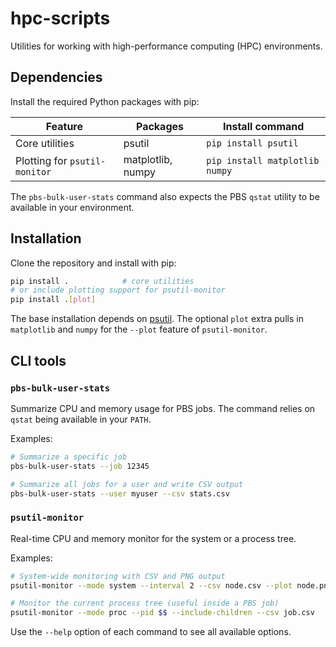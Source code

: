 # hpc-scripts

Utilities for working with high-performance computing (HPC) environments.

## Dependencies

Install the required Python packages with pip:

| Feature | Packages | Install command |
| ------- | -------- | ---------------- |
| Core utilities | psutil | `pip install psutil` |
| Plotting for `psutil-monitor` | matplotlib, numpy | `pip install matplotlib numpy` |

The `pbs-bulk-user-stats` command also expects the PBS `qstat` utility to be
available in your environment.

## Installation

Clone the repository and install with pip:

```bash
pip install .            # core utilities
# or include plotting support for psutil-monitor
pip install .[plot]
```

The base installation depends on [psutil](https://pypi.org/project/psutil/).
The optional `plot` extra pulls in `matplotlib` and `numpy` for the `--plot`
feature of `psutil-monitor`.

## CLI tools

### `pbs-bulk-user-stats`

Summarize CPU and memory usage for PBS jobs. The command relies on `qstat`
being available in your `PATH`.

Examples:

```bash
# Summarize a specific job
pbs-bulk-user-stats --job 12345

# Summarize all jobs for a user and write CSV output
pbs-bulk-user-stats --user myuser --csv stats.csv
```

### `psutil-monitor`

Real-time CPU and memory monitor for the system or a process tree.

Examples:

```bash
# System-wide monitoring with CSV and PNG output
psutil-monitor --mode system --interval 2 --csv node.csv --plot node.png

# Monitor the current process tree (useful inside a PBS job)
psutil-monitor --mode proc --pid $$ --include-children --csv job.csv
```

Use the `--help` option of each command to see all available options.
